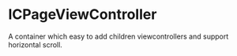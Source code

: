 # ICPageViewController
A container which easy to add children viewcontrollers and support horizontal scroll.
